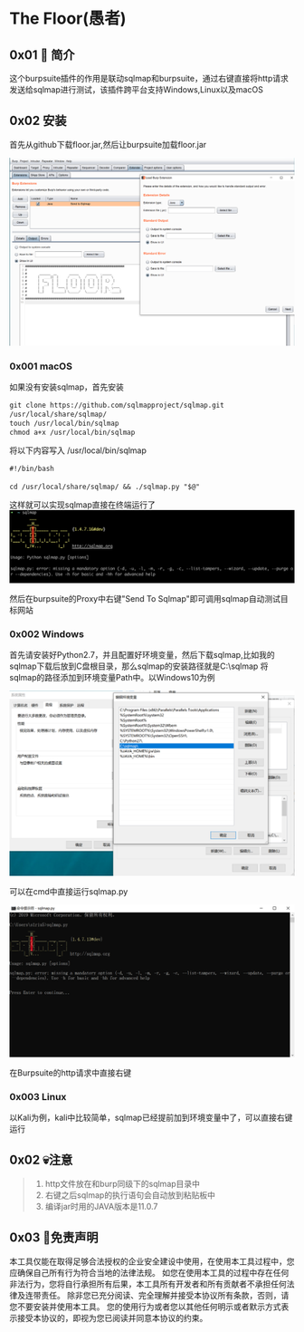 # The Floor(愚者)

## 0x01 🚀 简介
这个burpsuite插件的作用是联动sqlmap和burpsuite，通过右键直接将http请求发送给sqlmap进行测试，该插件跨平台支持Windows,Linux以及macOS

## 0x02 安装

首先从github下载floor.jar,然后让burpsuite加载floor.jar

![Result](./img/img0.png)

### 0x001 macOS

如果没有安装sqlmap，首先安装

```shell
git clone https://github.com/sqlmapproject/sqlmap.git /usr/local/share/sqlmap/
touch /usr/local/bin/sqlmap
chmod a+x /usr/local/bin/sqlmap
```

将以下内容写入 /usr/local/bin/sqlmap
```shell script
#!/bin/bash

cd /usr/local/share/sqlmap/ && ./sqlmap.py "$@"
```

这样就可以实现sqlmap直接在终端运行了
![Result](./img/img3.png)


然后在burpsuite的Proxy中右键"Send To Sqlmap"即可调用sqlmap自动测试目标网站



### 0x002 Windows

首先请安装好Python2.7，并且配置好环境变量，然后下载sqlmap,比如我的sqlmap下载后放到C盘根目录，那么sqlmap的安装路径就是C:\sqlmap
将sqlmap的路径添加到环境变量Path中。以Windows10为例

![Result](./img/img1.png)

可以在cmd中直接运行sqlmap.py

![Result](./img/img2.png)

在Burpsuite的http请求中直接右键

<!-- ![Result](./img/imh.gif) -->






### 0x003 Linux
以Kali为例，kali中比较简单，sqlmap已经提前加到环境变量中了，可以直接右键运行




## 0x02 💀注意

>1. http文件放在和burp同级下的sqlmap目录中
>2. 右键之后sqlmap的执行语句会自动放到粘贴板中
>3. 编译jar时用的JAVA版本是11.0.7


## 0x03 📜免责声明

本工具仅能在取得足够合法授权的企业安全建设中使用，在使用本工具过程中，您应确保自己所有行为符合当地的法律法规。 如您在使用本工具的过程中存在任何非法行为，您将自行承担所有后果，本工具所有开发者和所有贡献者不承担任何法律及连带责任。 除非您已充分阅读、完全理解并接受本协议所有条款，否则，请您不要安装并使用本工具。 您的使用行为或者您以其他任何明示或者默示方式表示接受本协议的，即视为您已阅读并同意本协议的约束。
